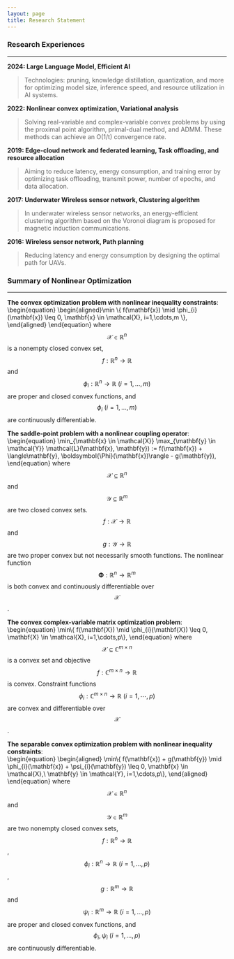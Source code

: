 ```yaml
---
layout: page
title: Research Statement
---
```

### Research Experiences
---
**2024: Large Language Model, Efficient AI**<br>
> Technologies: pruning, knowledge distillation, quantization, and more for optimizing model size, inference speed, and resource utilization in AI systems.

**2022: Nonlinear convex optimization, Variational analysis**<br>
> Solving real-variable and complex-variable convex problems by using the proximal point algorithm, primal-dual method, and ADMM. These methods can achieve an O(1/t) convergence rate.

**2019: Edge-cloud network and federated learning, Task offloading, and resource allocation**<br>
>Aiming to reduce latency, energy consumption, and training error by optimizing task offloading, transmit power, number of epochs, and data allocation.

**2017: Underwater Wireless sensor network, Clustering algorithm**<br>
>In underwater wireless sensor networks, an energy-efficient clustering algorithm based on the Voronoi diagram is proposed for magnetic induction communications.

**2016: Wireless sensor network, Path planning**<br>
>Reducing latency and energy consumption by designing the optimal path for UAVs.







### Summary of Nonlinear Optimization
---
**The convex optimization problem with nonlinear inequality constraints**:<br>
\begin{equation}
\begin{aligned}\min \\{ f(\mathbf{x}) \mid \phi_{i}(\mathbf{x}) \leq 0, \mathbf{x} \in \mathcal{X}, i=1,\cdots,m \\}, \end{aligned}
\end{equation}
where $$\mathcal{X} \in \mathbb{R}^{n}$$ is a nonempty closed convex set, $$f: \mathbb{R}^{n} \rightarrow \mathbb{R}$$ and $$\phi_{i}: \mathbb{R}^{n} \rightarrow \mathbb{R} \ (i=1,\ldots,m)$$ are proper and closed convex functions, and $$\phi_{i} \ (i=1,\ldots,m)$$ are continuously differentiable.

 **The saddle-point problem with a nonlinear coupling operator**:<br>
\begin{equation}
\min_{\mathbf{x} \in \mathcal{X}} \max_{\mathbf{y} \in \mathcal{Y}} \mathcal{L}(\mathbf{x}, \mathbf{y}) := f(\mathbf{x}) + \langle\mathbf{y}, \boldsymbol{\Phi}(\mathbf{x})\rangle - g(\mathbf{y}),
\end{equation} 
where $$\mathcal{X} \subseteq \mathbb{R}^{n}$$ and $$\mathcal{Y} \subseteq \mathbb{R}^{m}$$ are two closed convex sets. $$f: \mathcal{X} \rightarrow \mathbb{R}$$ and $$g: \mathcal{Y} \rightarrow \mathbb{R}$$ are two proper convex but not necessarily smooth functions. The nonlinear function $$\boldsymbol{\Phi}: \mathbb{R}^{n} \rightarrow \mathbb{R}^{m}$$ is both convex and continuously differentiable over $$\mathcal{X}$$.

 **The convex complex-variable matrix optimization problem**:<br>
\begin{equation}
\min\\{ f(\mathbf{X}) \mid \phi_{i}(\mathbf{X}) \leq 0, \mathbf{X} \in \mathcal{X}, i=1,\cdots,p\\},
\end{equation}
where $$\mathcal{X} \subseteq \mathbb{C}^{m \times n}$$ is a convex set and objective $$f: \mathbb{C}^{m \times n} \rightarrow \mathbb{R}$$ is convex. Constraint functions $$\phi_{i}: \mathbb{C}^{m \times n} \rightarrow \mathbb{R} \ (i=1,\cdots,p)$$ are convex and differentiable over $$\mathcal{X}$$.

 **The separable convex optimization problem with nonlinear inequality constraints**:<br>
\begin{equation}
\begin{aligned}
\min\\{ f(\mathbf{x}) + g(\mathbf{y}) \mid \phi_{i}(\mathbf{x}) + \psi_{i}(\mathbf{y}) \leq 0, \mathbf{x} \in \mathcal{X},\\ \mathbf{y} \in \mathcal{Y}, i=1,\cdots,p\\},
\end{aligned}
\end{equation}
where $$\mathcal{X} \in \mathbb{R}^{n}$$ and $$\mathcal{Y} \in \mathbb{R}^{m}$$ are two nonempty closed convex sets, $$f: \mathbb{R}^{n} \rightarrow \mathbb{R}$$, $$\phi_{i}: \mathbb{R}^{n} \rightarrow \mathbb{R} \ (i=1,\ldots,p)$$, $$g: \mathbb{R}^{m} \rightarrow \mathbb{R}$$ and $$\psi_{i}: \mathbb{R}^{m} \rightarrow \mathbb{R} \ (i=1,\ldots,p)$$ are proper and closed convex functions, and $$\phi_{i}, \psi_{i} \ (i=1,\ldots,p)$$ are continuously differentiable.


